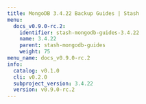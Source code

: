 ```yaml
---
title: MongoDB 3.4.22 Backup Guides | Stash
menu:
  docs_v0.9.0-rc.2:
    identifier: stash-mongodb-guides-3.4.22
    name: 3.4.22
    parent: stash-mongodb-guides
    weight: 75
menu_name: docs_v0.9.0-rc.2
info:
  catalog: v0.1.0
  cli: v0.2.0
  subproject_version: 3.4.22
  version: v0.9.0-rc.2
---
```


